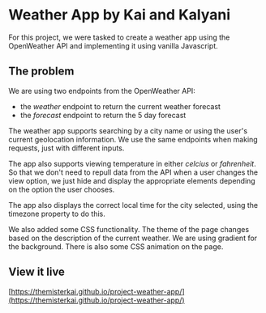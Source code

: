 # Weather App by Kai and Kalyani

For this project, we were tasked to create a weather app using the OpenWeather API and implementing it using vanilla Javascript.

## The problem

We are using two endpoints from the OpenWeather API:
- the *weather* endpoint to return the current weather forecast
- the *forecast* endpoint to return the 5 day forecast

The weather app supports searching by a city name or using the user's current geolocation information. We use the same endpoints when making requests, just with different inputs.

The app also supports viewing temperature in either *celcius* or *fahrenheit*. So that we don't need to repull data from the API when a user changes the view option, we just hide and display the appropriate elements depending on the option the user chooses.

The app also displays the correct local time for the city selected, using the timezone property to do this.

We also added some CSS functionality. The theme of the page changes based on the description of the current weather. We are using gradient for the background. There is also some CSS animation on the page.

## View it live

[https://themisterkai.github.io/project-weather-app/](https://themisterkai.github.io/project-weather-app/)
